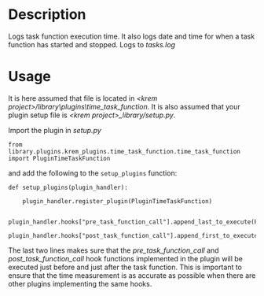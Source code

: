
# Description

Logs task function execution time. It also logs date and time for when a task function has started
and stopped. Logs to _tasks.log_

# Usage
It is here assumed that file is located in _\<krem project\>/library\plugins\time\_task\_function_.
It is also assumed that your plugin setup file is _\<krem project\>\_library/setup.py_.

Import the plugin in _setup.py_

```
from library.plugins.krem_plugins.time_task_function.time_task_function import PluginTimeTaskFunction
```

and add the following to the `setup_plugins` function:

```
def setup_plugins(plugin_handler):

    plugin_handler.register_plugin(PluginTimeTaskFunction)

    plugin_handler.hooks["pre_task_function_call"].append_last_to_execute(PluginTimeTaskFunction)
    plugin_handler.hooks["post_task_function_call"].append_first_to_execute(PluginTimeTaskFunction)
```

The last two lines makes sure that the _pre_task_function_call_ and _post_task_function_call_ hook functions
implemented in the plugin will be executed just before and just after the task function. This is important
to ensure that the time measurement is as accurate as possible when there are other plugins
implementing the same hooks.
